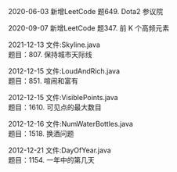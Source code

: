 2020-06-03
新增LeetCode 题649. Dota2 参议院

2020-09-07
新增LeetCode 题347. 前 K 个高频元素

2021-12-13
文件:Skyline.java \
题目：807. 保持城市天际线

2012-12-15
文件:LoudAndRich.java \
题目：851. 喧闹和富有

2012-12-15
文件:VisiblePoints.java \
题目：1610. 可见点的最大数目

2012-12-16
文件:NumWaterBottles.java \
题目：1518. 换酒问题

2012-12-21
文件:DayOfYear.java \
题目：1154. 一年中的第几天